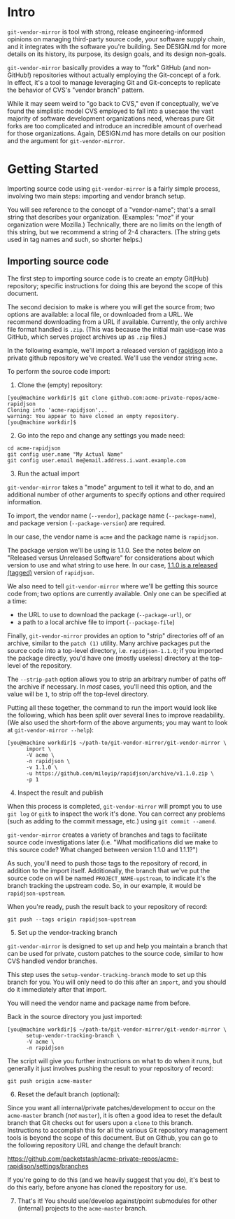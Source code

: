
# Intro

`git-vendor-mirror` is tool with strong, release engineering-informed opinions on managing third-party source code, your software supply chain, and it integrates with the software you're building. See DESIGN.md for more details on its history, its purpose, its design goals, and its design non-goals.

`git-vendor-mirror` basically provides a way to "fork" GitHub (and non-GitHub!) repositories without actually employing the Git-concept of a fork. In effect, it's a tool to manage leveraging Git and Git-concepts to replicate the behavior of CVS's "vendor branch" pattern.

While it may seem weird to "go back to CVS," even if conceptually, we've found the simplistic model CVS employed to fall into a usecase the vast majority of software development organizations need, whereas pure Git forks are too complicated and introduce an incredible amount of overhead for those organizations. Again, DESIGN.md has more details on our position and the argument for `git-vendor-mirror`.

# Getting Started

Importing source code using `git-vendor-mirror` is a fairly simple process, involving two main steps: importing and vendor branch setup.

You will see reference to the concept of a "vendor-name"; that's a small string that describes your organization. (Examples: "moz" if your organization were Mozilla.) Technically, there are no limits on the length of this string, but we recommend a string of 2-4 characters. (The string gets used in tag names and such, so shorter helps.)

## Importing source code

The first step to importing source code is to create an empty Git(Hub) repository; specific instructions for doing this are beyond the scope of this document.

The second decision to make is where you will get the source from; two options are available: a local file, or downloaded from a URL. We recommend downloading from a URL if available. Currently, the only archive file format handled is `.zip`. (This was because the initial main use-case was GitHub, which serves project archives up as `.zip` files.)

In the following example, we'll import a released version of [rapidjson](https://github.com/miloyip/rapidjson) into a private github repository we've created. We'll use the vendor string `acme`.

To perform the source code import:

1. Clone the (empty) repository:

```
[you@machine workdir]$ git clone github.com:acme-private-repos/acme-rapidjson
Cloning into 'acme-rapidjson'...
warning: You appear to have cloned an empty repository.
[you@machine workdir]$
```

2. Go into the repo and change any settings you made need:

```
cd acme-rapidjson
git config user.name "My Actual Name"
git config user.email me@email.address.i.want.example.com
```

3. Run the actual import

`git-vendor-mirror` takes a "mode" argument to tell it what to do, and an additional number of other arguments to specify options and other required information. 

To import, the vendor name (`--vendor`), package name (`--package-name`), and package version (`--package-version`) are required.

In our case, the vendor name is `acme` and the package name is `rapidjson`.

The package version we'll be using is 1.1.0. See the notes below on "Released versus Unreleased Software" for considerations about which version to use and what string to use here. In our case, [1.1.0 is a released (tagged)](https://github.com/miloyip/rapidjson/releases/tag/v1.1.0) version of `rapidjson`.

We also need to tell `git-vendor-mirror` where we'll be getting this source code from; two options are currently available. Only one can be specified at a time:

* the URL to use to download the package (`--package-url`), or
* a path to a local archive file to import (`--package-file`)

Finally, `git-vendor-mirror` provides an option to "strip" directories off of an archive, similar to the `patch (1)` utility. Many archive packages put the source code into a top-level directory, i.e. `rapidjson-1.1.0`; if you imported the package directly, you'd have one (mostly useless) directory at the top-level of the repository.

The `--strip-path` option allows you to strip an arbitrary number of paths off the archive if necessary. In _most_ cases, you'll need this option, and the value will be `1`, to strip off the top-level directory.

Putting all these together, the command to run the import would look like the following, which has been split over several lines to improve readability. (We also used the short-form of the above arguments; you may want to look at `git-vendor-mirror --help`):

```
[you@machine workdir]$ ~/path-to/git-vendor-mirror/git-vendor-mirror \
      import \
      -V acme \
      -n rapidjson \
      -v 1.1.0 \
      -u https://github.com/miloyip/rapidjson/archive/v1.1.0.zip \
      -p 1
```

4. Inspect the result and publish

When this process is completed, `git-vendor-mirror` will prompt you to use `git log` or `gitk` to inspect the work it's done. You can correct any problems (such as adding to the commit message, etc.) using `git commit --amend`.

`git-vendor-mirror` creates a variety of branches and tags to facilitate source code investigations later (i.e. "What modifications did we make to this source code? What changed between version 1.1.0 and 1.1.1?")

As such, you'll need to push those tags to the repository of record, in addition to the import itself. Additionally, the branch that we've put the source code on will be named `PROJECT_NAME-upstream`, to indicate it's the branch tracking the upstream code. So, in our example, it would be `rapidjson-upstream`.

When you're ready, push the result back to your repository of record:

`git push --tags origin rapidjson-upstream`

5. Set up the vendor-tracking branch

`git-vendor-mirror` is designed to set up and help you maintain a branch that can be used for private, custom patches to the source code, similar to how CVS handled vendor branches.

This step uses the `setup-vendor-tracking-branch` mode to set up this branch for you. You will only need to do this after an `import`, and you should do it immediately after that import.

You will need the vendor name and package name from before.

Back in the source directory you just imported:

```
[you@machine workdir]$ ~/path-to/git-vendor-mirror/git-vendor-mirror \
      setup-vendor-tracking-branch \
      -V acme \
      -n rapidjson
```

The script will give you further instructions on what to do when it runs, but generally it just involves pushing the result to your repository of record:

```
git push origin acme-master
```

6. Reset the default branch (optional):

Since you want all internal/private patches/development to occur on the `acme-master` branch (*not* `master`), it is often a good idea to reset the default branch that Git checks out for users upon a `clone` to this branch. Instructions to accomplish this for all the various Git repository management tools is beyond the scope of this document. But on Github, you can go to the following repository URL and change the default branch:

https://github.com/packetstash/acme-private-repos/acme-rapidjson/settings/branches

If you're going to do this (and we heavily suggest that you do), it's best to do this early, before anyone has cloned the repository for use.

7. That's it! You should use/develop against/point submodules for other (internal) projects to the `acme-master` branch.
